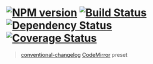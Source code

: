 #  [![NPM version][npm-image]][npm-url] [![Build Status][travis-image]][travis-url] [![Dependency Status][daviddm-image]][daviddm-url] [![Coverage Status][coverage-image]][coverage-url]

> [conventional-changelog](https://github.com/ajoslin/conventional-changelog) [CodeMirror](https://github.com/codemirror/codemirror) preset


[npm-image]: https://badge.fury.io/js/conventional-changelog-codemirror.svg
[npm-url]: https://npmjs.org/package/conventional-changelog-codemirror
[travis-image]: https://travis-ci.org/stevemao/conventional-changelog-codemirror.svg?branch=master
[travis-url]: https://travis-ci.org/stevemao/conventional-changelog-codemirror
[daviddm-image]: https://david-dm.org/stevemao/conventional-changelog-codemirror.svg?theme=shields.io
[daviddm-url]: https://david-dm.org/stevemao/conventional-changelog-codemirror
[coverage-image]: https://img.shields.io/codecov/c/github/conventional-changelog/conventional-changelog.svg
[coverage-url]: https://app.codecov.io/gh/conventional-changelog/conventional-changelog
